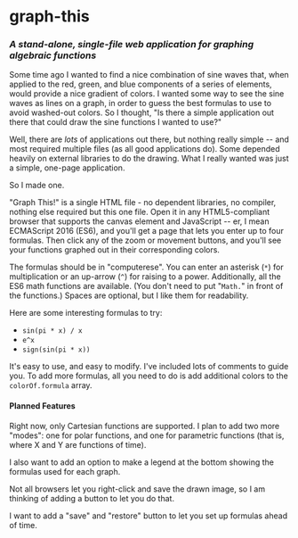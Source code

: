 # graph-this
### _A stand-alone, single-file web application for graphing algebraic functions_

Some time ago I wanted to find a nice combination of sine waves that, when applied to the red, green, and blue components of a series of elements, would provide a nice gradient of colors.  I wanted some way to see the sine waves as lines on a graph, in order to guess the best formulas to use to avoid washed-out colors.  So I thought, "Is there a simple application out there that could draw the sine functions I wanted to use?"

Well, there are *lots* of applications out there, but nothing really simple -- and most required multiple files (as all good applications do).  Some depended heavily on external libraries to do the drawing.  What I really wanted was just a simple, one-page application.

So I made one.

"Graph This!" is a single HTML file - no dependent libraries, no compiler, nothing else required but this one file.  Open it in any HTML5-compliant browser that supports the canvas element and JavaScript -- er, I mean ECMAScript 2016 (ES6), and you'll get a page that lets you enter up to four formulas.  Then click any of the zoom or movement buttons, and you'll see your functions graphed out in their corresponding colors.

The formulas should be in "computerese".  You can enter an asterisk (`*`) for multiplication or an up-arrow (`^`) for raising to a power.  Additionally, all the ES6 math functions are available.  (You don't need to put "`Math.`" in front of the functions.)  Spaces are optional, but I like them for readability.

Here are some interesting formulas to try:

* `sin(pi * x) / x`
* `e^x`
* `sign(sin(pi * x))`

It's easy to use, and easy to modify.  I've included lots of comments to guide you.  To add more formulas, all you need to do is add additional colors to the `colorOf.formula` array.

#### Planned Features

Right now, only Cartesian functions are supported.  I plan to add two more "modes":  one for polar functions, and one for parametric functions (that is, where X and Y are functions of time).

I also want to add an option to make a legend at the bottom showing the formulas used for each graph.

Not all browsers let you right-click and save the drawn image, so I am thinking of adding a button to let you do that.

I want to add a "save" and "restore" button to let you set up formulas ahead of time.



